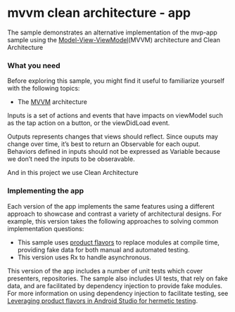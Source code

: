 # mvvm clean architecture - app


The sample demonstrates an alternative implementation of the mvp-app sample using the [Model-View-ViewModel](https://en.wikipedia.org/wiki/Model%E2%80%93view%E2%80%93viewmodel)(MVVM) architecture and Clean Architecture


### What you need

Before exploring this sample, you might find it useful to familiarize yourself with the following topics:

-   The  [MVVM](https://en.wikipedia.org/wiki/Model%E2%80%93view%E2%80%93viewmodel)  architecture


Inputs is a set of actions and events that have impacts on viewModel such as the tap action on a button, or the viewDidLoad event. 

Outputs represents changes that views should reflect. Since ouputs may change over time, it’s best to return an Observable for each ouput. Behaviors defined in inputs should not be expressed as Variable because we don’t need the inputs to be obseravable.

And in this project we use Clean Architecture



### Implementing the app

Each version of the app implements the same features using a different approach to showcase and contrast a variety of architectural designs. For example, this version takes the following approaches to solving common implementation questions:

-   This sample uses  [product flavors](https://developer.android.com/studio/build/build-variants.html)  to replace modules at compile time, providing fake data for both manual and automated testing.
-   This version uses Rx to handle asynchronous.

This version of the app includes a number of unit tests which cover presenters, repositories. The sample also includes UI tests, that rely on fake data, and are facilitated by dependency injection to provide fake modules. For more information on using dependency injection to facilitate testing, see  [Leveraging product flavors in Android Studio for hermetic testing](https://android-developers.googleblog.com/2015/12/leveraging-product-flavors-in-android.html).
  

